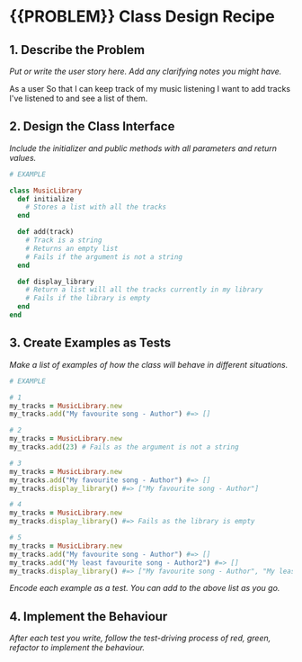 # {{PROBLEM}} Class Design Recipe

## 1. Describe the Problem

_Put or write the user story here. Add any clarifying notes you might have._

As a user
So that I can keep track of my music listening
I want to add tracks I've listened to and see a list of them.

## 2. Design the Class Interface

_Include the initializer and public methods with all parameters and return values._

```ruby
# EXAMPLE

class MusicLibrary
  def initialize
    # Stores a list with all the tracks
  end

  def add(track) 
    # Track is a string
    # Returns an empty list
    # Fails if the argument is not a string
  end

  def display_library
    # Return a list will all the tracks currently in my library
    # Fails if the library is empty
  end
end
```

## 3. Create Examples as Tests

_Make a list of examples of how the class will behave in different situations._

```ruby
# EXAMPLE

# 1
my_tracks = MusicLibrary.new
my_tracks.add("My favourite song - Author") #=> []

# 2
my_tracks = MusicLibrary.new
my_tracks.add(23) # Fails as the argument is not a string

# 3
my_tracks = MusicLibrary.new
my_tracks.add("My favourite song - Author") #=> []
my_tracks.display_library() #=> ["My favourite song - Author"]

# 4
my_tracks = MusicLibrary.new
my_tracks.display_library() #=> Fails as the library is empty

# 5
my_tracks = MusicLibrary.new
my_tracks.add("My favourite song - Author") #=> []
my_tracks.add("My least favourite song - Author2") #=> []
my_tracks.display_library() #=> ["My favourite song - Author", "My least favourite song - Author2"]
```

_Encode each example as a test. You can add to the above list as you go._

## 4. Implement the Behaviour

_After each test you write, follow the test-driving process of red, green, refactor to implement the behaviour._
